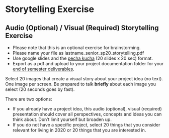# Storytelling Exercise

## Audio (Optional) / Visual (Required) Storytelling Exercise

* Please note that this is an optional exercise for brainstorming.
* Please name your file as lastname\_senior\_sp20\_storytelling.pdf
* Use google slides and the [pecha kucha](../assignments/pecha\_kucha.md) (20 slides x 20 sec) format.&#x20;
* Export as a pdf and upload to your project documentation folder for your [end of semester deliverables](../end\_of\_semester\_deliverables/).

Select 20 images that create a visual story about your project idea (no text). One image per screen. Be prepared to talk **briefly** about each image you select (20 seconds goes by fast).

There are two options:

* If you already have a project idea, this audio (optional), visual (required) presentation should cover all perspectives, concepts and ideas you can think about. Don’t limit yourself but broaden up.
* If you do not have a specific project, select 20 things that you consider relevant for living in 2020 or 20 things that you are interested in.
